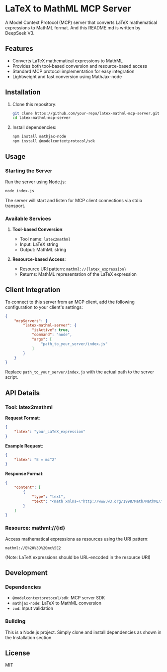 # LaTeX to MathML MCP Server

A Model Context Protocol (MCP) server that converts LaTeX mathematical expressions to MathML format. And this README.md is written by DeepSeek V3.

## Features

- Converts LaTeX mathematical expressions to MathML
- Provides both tool-based conversion and resource-based access
- Standard MCP protocol implementation for easy integration
- Lightweight and fast conversion using MathJax-node

## Installation

1. Clone this repository:
   ```bash
   git clone https://github.com/your-repo/latex-mathml-mcp-server.git
   cd latex-mathml-mcp-server
   ```

2. Install dependencies:
   ```bash
   npm install mathjax-node
   npm install @modelcontextprotocol/sdk
   ```

## Usage

### Starting the Server

Run the server using Node.js:
```bash
node index.js
```

The server will start and listen for MCP client connections via stdio transport.

### Available Services

1. **Tool-based Conversion**:
   - Tool name: `latex2mathml`
   - Input: LaTeX string
   - Output: MathML string

2. **Resource-based Access**:
   - Resource URI pattern: `mathml://{latex_expression}`
   - Returns: MathML representation of the LaTeX expression

## Client Integration

To connect to this server from an MCP client, add the following configuration to your client's settings:

```json
{
    "mcpServers": {
        "latex-mathml-server": {
            "isActive": true,
            "command": "node",
            "args": [
                "path_to_your_server/index.js"
            ]
        }
    }
}
```

Replace `path_to_your_server/index.js` with the actual path to the server script.

## API Details

### Tool: latex2mathml

**Request Format**:
```json
{
    "latex": "your_LaTeX_expression"
}
```

**Example Request**:
```json
{
    "latex": "E = mc^2"
}
```

**Response Format**:
```json
{
    "content": [
        {
            "type": "text",
            "text": "<math xmlns=\"http://www.w3.org/1998/Math/MathML\">...</math>"
        }
    ]
}
```

### Resource: mathml://{id}

Access mathematical expressions as resources using the URI pattern:
```
mathml://E%20%3D%20mc%5E2
```

(Note: LaTeX expressions should be URL-encoded in the resource URI)

## Development

### Dependencies

- `@modelcontextprotocol/sdk`: MCP server SDK
- `mathjax-node`: LaTeX to MathML conversion
- `zod`: Input validation

### Building

This is a Node.js project. Simply clone and install dependencies as shown in the Installation section.

## License

MIT
